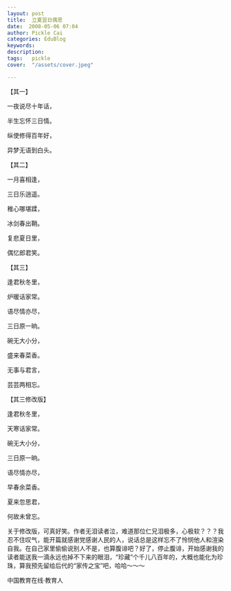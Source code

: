 ```yaml
---
layout: post  
title:  立夏翌日偶思  
date:  2008-05-06 07:04  
author: Pickle Cai  
categories: EduBlog  
keywords: 
description:   
tags:	pickle   
cover:  "/assets/cover.jpeg"  

---  
```

    
【其一】 

一夜说尽十年话， 

半生忘怀三日情。 

纵使修得百年好， 

异梦无语到白头。



【其二】 

一月喜相逢， 

三日乐逍遥。 

稚心哪堪蹂， 

冰剑春出鞘。 

复悲夏日里， 

偶忆郎君笑。



【其三】 

逢君秋冬里， 

炉暖话家常。 

语尽情亦尽， 

三日原一晌。 

碗无大小分， 

盛来春菜香。 

无事与君言， 

芸芸两相忘。



【其三修改版】 

逢君秋冬里， 

天寒话家常。 

碗无大小分， 

三日原一晌。 

语尽情亦尽， 

早春余菜香。 

夏来忽思君， 

何故未曾忘。



关于修改版，可真好笑。作者无泪读者泣，难道那位仁兄泪极多，心极软？？？我忍不住叹气，能开篇就感谢党感谢人民的人，说话总是这样忘不了怜悯他人和渲染自我。在自己家里偷偷说别人不是，也算腹诽吧？好了，停止腹诽，开始感谢我的读者能送我一滴永远也掉不下来的眼泪，“珍藏”个千儿八百年的，大概也能化为珍珠，算我预先留给后代的“家传之宝”吧，哈哈～～～



		    
 中国教育在线·教育人

